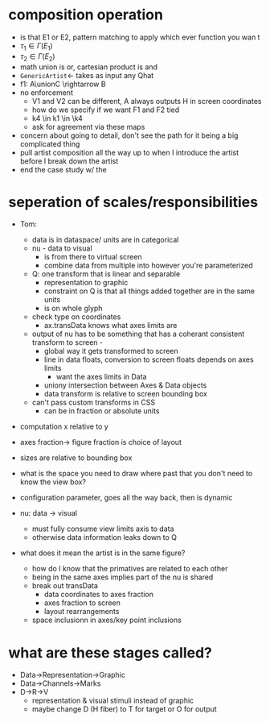# composition operation 
- is that E1 or E2, pattern matching to apply which ever function you wan t
- $\tau_1 \in \Gamma(E_1)$
- $\tau_2 \in \Gamma(E_2)$
- math union is or, cartesian product is and
- `GenericArtist`<- takes as input any Qhat
- f1: A\unionC \rightarrow B
- no enforcement
  - V1 and V2 can be different, A always outputs H in screen coordinates
  - how do we specify if we want F1 and F2 tied
  - k4 \in k1 \in \k4
  - ask for agreement via these maps
- concern about going to detail, don't see the path for it being a big complicated thing
- pull artist composition all the way up to when I introduce the artist before I break down the artist 
- end the case study w/ the 


# seperation of scales/responsibilities
- Tom: 
  - data is in dataspace/ units are in categorical
  - nu - data to visual
    - is from there to virtual screen 
    - combine data from multiple into however you're parameterized
  - Q: one transform that is linear and separable 
    - representation to graphic
    - constraint on Q is that all things added together are in the same units 
    - is on whole glyph
  - check type on coordinates
    - ax.transData knows what axes limits are
  - output of nu has to be something that has a coherant consistent transform to screen - 
    - global way it gets transformed to screen
    - line in data floats, conversion to screen floats depends on axes limits 
      - want the axes limits in Data 
    - uniony intersection between Axes & Data objects
    - data transform is relative to screen bounding box
  - can't pass custom transforms in CSS
    - can be in fraction or absolute units
- computation x relative to y 

- axes fraction-> figure fraction is choice of layout
- sizes are relative to bounding box
- what is the space you need to draw where past that you don't need to know the view box?
- configuration parameter, goes all the way back, then is dynamic
- nu: data -> visual 
  - must fully consume view limits axis to data
  - otherwise data information leaks down to Q
- what does it mean the artist is in the same figure?
  - how do I know that the primatives are related to each other
  - being in the same axes implies part of the nu is shared 
  - break out transData 
    - data coordinates to axes fraction
    - axes fraction to screen 
    - layout rearrangements    
  - space inclusionn in axes/key point inclusions 
  

# what are these stages called?
* Data->Representation->Graphic
* Data->Channels->Marks
* D->R->V
  * representation & visual stimuli instead of graphic
  * maybe change D (H fiber) to T for target or  O for output